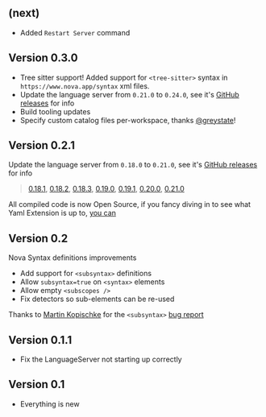 ## (next)

- Added `Restart Server` command

## Version 0.3.0

- Tree sitter support! Added support for `<tree-sitter>` syntax in `https://www.nova.app/syntax` xml files.
- Update the language server from `0.21.0` to `0.24.0`, see it's [GitHub releases](https://github.com/redhat-developer/vscode-xml/releases) for info
- Build tooling updates
- Specify custom catalog files per-workspace, thanks [@greystate](https://github.com/greystate)!

## Version 0.2.1

Update the language server from `0.18.0` to `0.21.0`, see it's [GitHub releases](https://github.com/redhat-developer/vscode-xml/releases) for info

> [0.18.1](https://github.com/redhat-developer/vscode-xml/releases/tag/0.18.1),
> [0.18.2](https://github.com/redhat-developer/vscode-xml/releases/tag/0.18.2),
> [0.18.3](https://github.com/redhat-developer/vscode-xml/releases/tag/0.18.3),
> [0.19.0](https://github.com/redhat-developer/vscode-xml/releases/tag/0.19.0),
> [0.19.1](https://github.com/redhat-developer/vscode-xml/releases/tag/0.19.1),
> [0.20.0](https://github.com/redhat-developer/vscode-xml/releases/tag/0.20.0),
> [0.21.0](https://github.com/redhat-developer/vscode-xml/releases/tag/0.21.0)

All compiled code is now Open Source, if you fancy diving in to see what Yaml Extension is up to, [you can](https://github.com/robb-j/nova-xml/tree/main/XML.novaextension/Scripts)

## Version 0.2

Nova Syntax definitions improvements

- Add support for `<subsyntax>` definitions
- Allow `subsyntax=true` on `<syntax>` elements
- Allow empty `<subscopes />`
- Fix detectors so sub-elements can be re-used

Thanks to [Martin Kopischke](https://github.com/kopischke) for the `<subsyntax>` [bug report](https://github.com/robb-j/nova-xml/issues/2)

## Version 0.1.1

- Fix the LanguageServer not starting up correctly

## Version 0.1

- Everything is new
